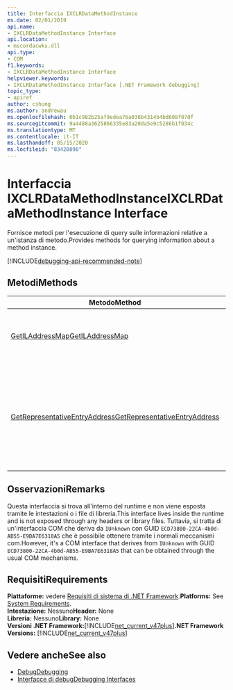 ```yaml
---
title: Interfaccia IXCLRDataMethodInstance
ms.date: 02/01/2019
api.name:
- IXCLRDataMethodInstance Interface
api.location:
- mscordacwks.dll
api.type:
- COM
f1.keywords:
- IXCLRDataMethodInstance Interface
helpviewer.keywords:
- IXCLRDataMethodInstance Interface [.NET Framework debugging]
topic_type:
- apiref
author: cshung
ms.author: andrewau
ms.openlocfilehash: 0b1c982b25af9edea76a038b4314b4bd608f07df
ms.sourcegitcommit: 9a4488a3625866335e83a20da5e9c5286b1f034c
ms.translationtype: MT
ms.contentlocale: it-IT
ms.lasthandoff: 05/15/2020
ms.locfileid: "83420890"
---
```

# <a name="ixclrdatamethodinstance-interface"></a><span data-ttu-id="49e2a-102">Interfaccia IXCLRDataMethodInstance</span><span class="sxs-lookup"><span data-stu-id="49e2a-102">IXCLRDataMethodInstance Interface</span></span>

<span data-ttu-id="49e2a-103">Fornisce metodi per l'esecuzione di query sulle informazioni relative a un'istanza di metodo.</span><span class="sxs-lookup"><span data-stu-id="49e2a-103">Provides methods for querying information about a method instance.</span></span>

[!INCLUDE[debugging-api-recommended-note](../../../../includes/debugging-api-recommended-note.md)]

## <a name="methods"></a><span data-ttu-id="49e2a-104">Metodi</span><span class="sxs-lookup"><span data-stu-id="49e2a-104">Methods</span></span>

| <span data-ttu-id="49e2a-105">Metodo</span><span class="sxs-lookup"><span data-stu-id="49e2a-105">Method</span></span>                                                                                                                  | <span data-ttu-id="49e2a-106">Descrizione</span><span class="sxs-lookup"><span data-stu-id="49e2a-106">Description</span></span>                                 |
| ----------------------------------------------------------------------------------------------------------------------- | ------------------------------------------- |
| [<span data-ttu-id="49e2a-107">GetILAddressMap</span><span class="sxs-lookup"><span data-stu-id="49e2a-107">GetILAddressMap</span></span>](ixclrdatamethodinstance-getiladdressmap-method.md) | <span data-ttu-id="49e2a-108">Ottiene l'oggetto per l'indirizzamento delle informazioni di mapping.</span><span class="sxs-lookup"><span data-stu-id="49e2a-108">Gets the IL to address mapping information.</span></span> |
| [<span data-ttu-id="49e2a-109">GetRepresentativeEntryAddress</span><span class="sxs-lookup"><span data-stu-id="49e2a-109">GetRepresentativeEntryAddress</span></span>](ixclrdatamethodinstance-getrepresentativeentryaddress-method.md) | <span data-ttu-id="49e2a-110">Ottiene l'indirizzo del punto di ingresso più rappresentativo per la compilazione nativa di tutti i punti di ingresso possibili per un metodo.</span><span class="sxs-lookup"><span data-stu-id="49e2a-110">Gets the most representative entry point address for the native compilation of all the possible entry points for a method.</span></span> |

## <a name="remarks"></a><span data-ttu-id="49e2a-111">Osservazioni</span><span class="sxs-lookup"><span data-stu-id="49e2a-111">Remarks</span></span>

<span data-ttu-id="49e2a-112">Questa interfaccia si trova all'interno del runtime e non viene esposta tramite le intestazioni o i file di libreria.</span><span class="sxs-lookup"><span data-stu-id="49e2a-112">This interface lives inside the runtime and is not exposed through any headers or library files.</span></span> <span data-ttu-id="49e2a-113">Tuttavia, si tratta di un'interfaccia COM che deriva da `IUnknown` con GUID `ECD73800-22CA-4b0d-AB55-E9BA7E6318A5` che è possibile ottenere tramite i normali meccanismi com.</span><span class="sxs-lookup"><span data-stu-id="49e2a-113">However, it's a COM interface that derives from `IUnknown` with GUID `ECD73800-22CA-4b0d-AB55-E9BA7E6318A5` that can be obtained through the usual COM mechanisms.</span></span>

## <a name="requirements"></a><span data-ttu-id="49e2a-114">Requisiti</span><span class="sxs-lookup"><span data-stu-id="49e2a-114">Requirements</span></span>

<span data-ttu-id="49e2a-115">**Piattaforme:** vedere [Requisiti di sistema di .NET Framework](../../get-started/system-requirements.md).</span><span class="sxs-lookup"><span data-stu-id="49e2a-115">**Platforms:** See [System Requirements](../../get-started/system-requirements.md).</span></span>  
<span data-ttu-id="49e2a-116">**Intestazione:** Nessuno</span><span class="sxs-lookup"><span data-stu-id="49e2a-116">**Header:** None</span></span>  
<span data-ttu-id="49e2a-117">**Libreria:** Nessuno</span><span class="sxs-lookup"><span data-stu-id="49e2a-117">**Library:** None</span></span>  
<span data-ttu-id="49e2a-118">**Versioni .NET Framework:**[!INCLUDE[net_current_v47plus](../../../../includes/net-current-v47plus.md)]</span><span class="sxs-lookup"><span data-stu-id="49e2a-118">**.NET Framework Versions:** [!INCLUDE[net_current_v47plus](../../../../includes/net-current-v47plus.md)]</span></span>  

## <a name="see-also"></a><span data-ttu-id="49e2a-119">Vedere anche</span><span class="sxs-lookup"><span data-stu-id="49e2a-119">See also</span></span>

- [<span data-ttu-id="49e2a-120">Debug</span><span class="sxs-lookup"><span data-stu-id="49e2a-120">Debugging</span></span>](index.md)
- [<span data-ttu-id="49e2a-121">Interfacce di debug</span><span class="sxs-lookup"><span data-stu-id="49e2a-121">Debugging Interfaces</span></span>](debugging-interfaces.md)
